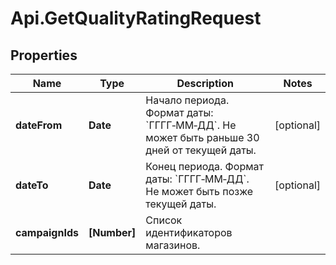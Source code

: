 # Api.GetQualityRatingRequest

## Properties

Name | Type | Description | Notes
------------ | ------------- | ------------- | -------------
**dateFrom** | **Date** | Начало периода.  Формат даты: &#x60;ГГГГ‑ММ‑ДД&#x60;.  Не может быть раньше 30 дней от текущей даты.  | [optional] 
**dateTo** | **Date** | Конец периода.  Формат даты: &#x60;ГГГГ‑ММ‑ДД&#x60;.  Не может быть позже текущей даты.  | [optional] 
**campaignIds** | **[Number]** | Список идентификаторов магазинов. | 


